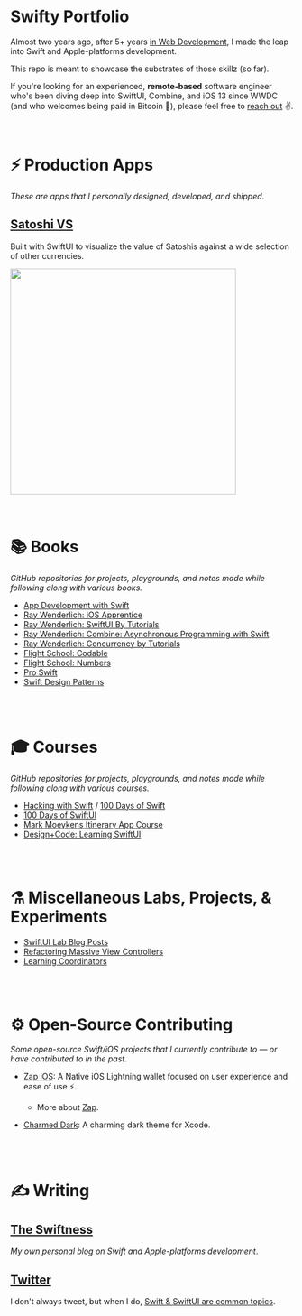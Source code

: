 # Swifty Portfolio

Almost two years ago, after 5+ years [in Web Development](https://github.com/BrianSipple), I made the leap into Swift and Apple-platforms development.

This repo is meant to showcase the substrates of those skillz (so far).

If you're looking for an experienced, **remote-based** software engineer who's been diving deep into SwiftUI, Combine, and iOS 13 since WWDC (and who welcomes being paid in Bitcoin 🙂), please feel free to [reach out](mailto:CypherPoet@gmail.com) ✌️.


</br>



# ⚡️ Production Apps

_These are apps that I personally designed, developed, and shipped_.

## [Satoshi VS](https://cypherpoet.github.io/SatoshiVS-iOS/)

Built with SwiftUI to visualize the value of Satoshis against a wide selection of other currencies.

<div>
  <img src="./assets/recordings/satoshi-vs-preview.gif" width="400px">
</div>



</br>
</br>




# 📚 Books

_GitHub repositories for projects, playgrounds, and notes made while following along with various books._


- [App Development with Swift](https://github.com/CypherPoet/book--app-development-with-swift)
- [Ray Wenderlich: iOS Apprentice](https://github.com/CypherPoet/book--iOS-apprentice)
- [Ray Wenderlich: SwiftUI By Tutorials](https://github.com/CypherPoet/book--swiftui-by-tutorials)
- [Ray Wenderlich: Combine: Asynchronous Programming with Swift](https://github.com/CypherPoet/book--combine-asynchronous-programming-with-swift)
- [Ray Wenderlich: Concurrency by Tutorials](https://github.com/CypherPoet/book--concurrency-by-tutorials)
- [Flight School: Codable](https://github.com/CypherPoet/book--flight-school-codable)
- [Flight School: Numbers](https://github.com/CypherPoet/book--flight-school-numbers)
- [Pro Swift](https://github.com/CypherPoet/book--pro-swift)
- [Swift Design Patterns](https://www.hackingwithswift.com/store/swift-design-patterns)



<!--
## Advanced iOS: Volume 1 (Customized by integrating with SwiftUI ⚡️)
## [Ray Wenderlich: Core Data by Tutorials](https://store.raywenderlich.com/products/core-data-by-tutorials)
## [Ray Wenderlich: Advanced Apple Debugging & Reverse Engineering](repo-link)
-->


</br>
</br>




# 🎓 Courses

_GitHub repositories for projects, playgrounds, and notes made while following along with various courses._


- [Hacking with Swift](https://github.com/CypherPoet/book--hacking-with-swift) / [100 Days of Swift](https://github.com/CypherPoet/100-days-of-swift)
- [100 Days of SwiftUI](https://github.com/CypherPoet/100-days-of-swiftui)
- [Mark Moeykens Itinerary App Course](https://github.com/CypherPoet/course--itinerary-app)
- [Design+Code: Learning SwiftUI](https://github.com/CypherPoet/course--design-code-learn-swiftui)



</br>
</br>




# ⚗️ Miscellaneous Labs, Projects, & Experiments

- [SwiftUI Lab Blog Posts](https://github.com/CypherPoet/blog--swiftui-lab)
- [Refactoring Massive View Controllers](https://github.com/CypherPoet/refactoring-massive-view-controllers)
- [Learning Coordinators](https://github.com/CypherPoet/LearningCoordinators)

</br>
</br>



# ⚙️ Open-Source Contributing

_Some open-source Swift/iOS projects that I currently contribute to &mdash; or have contributed to in the past._

- [Zap iOS](https://github.com/LN-Zap/zap-iOS): A Native iOS Lightning wallet focused on user experience and ease of use ⚡️.
  + More about [Zap](http://zap.jackmallers.com/).

- [Charmed Dark](https://github.com/CypherPoet/charmed-dark-xcode-theme): A charming dark theme for Xcode.




</br>
</br>



# ✍️ Writing

## [The Swiftness](https://theswiftness.com)

_My own personal blog on Swift and Apple-platforms development_.

## [Twitter](https://twitter.com/cypher_poet)

I don't always tweet, but when I do, [Swift & SwiftUI are common topics](https://twitter.com/search?q=(SwiftUI%20OR%20Swift)%20(%23SwiftUI%20OR%20%23Swift%20OR%20%23Combine%20OR%20%23iOS%20OR%20%23SwiftDev%20OR%20%23iOSDev)%20(from%3ACypher_Poet)&src=typed_query&f=live).

